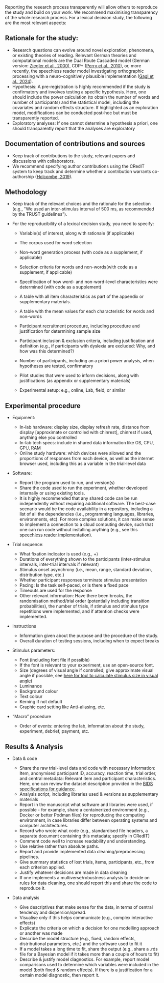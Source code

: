 Reporting the research process transparently will allow others to reproduce the study and build on your work. We recommend maximising transparency of the whole research process. For a lexical decision study, the following are the most relevant aspects:

## Rationale for the study:

- Research questions can evolve around novel exploration, phenomena, or existing theories of reading. Relevant German theories and computational models are the Dual Route Cascaded model (German version: [Ziegler et al., 2000](https://doi.org/10.1080/09541440050114570)), CDP+ ([Perry et al., 2010](https://doi.org/10.1080/09541440902978365)), or, more recently, the speechless reader model investigating orthographic processing with a neuro-cognitively plausible implementation ([Gagl et al., 2024](https://doi.org/10.1101/2024.06.25.600635)). 
- Hypothesis: A pre-registration is highly recommended if the study is confirmatory and involves testing a specific hypothesis. Here, one should include the power calculation (to obtain the number of words and number of participants) and the statistical model, including the covariates and random effects structure. If highlighted as an exploration model, modifications can be conducted post-hoc but must be transparently reported.
- Exploratory analyses: If one cannot determine a hypothesis a priori, one should transparently report that the analyses are exploratory

## Documentation of contributions and sources

- Keep track of contributions to the study, relevant papers and discussions with collaborators.
- We recommend specifying author contributions using the CRedIT system to keep track and determine whether a contribution warrants co-authorship ([Holcombe, 2019](https://doi.org/10.3390/publications7030048)).

## Methodology

- Keep track of the relevant choices and the rationale for the selection (e.g., "We used an inter-stimulus interval of 500 ms, as recommended by the TRUST guidelines"). 
- For the reproducibility of a lexical decision study, you need to specify:

    - Variable(s) of interest, along with rationale (if applicable)
    - The corpus used for word selection
    - Non-word generation process (with code as a supplement, if applicable)
    - Selection criteria for words and non-words(with code as a supplement, if applicable)
    - Specification of how word- and non-word-level characteristics were determined (with code as a supplement) 
    - A table with all item characteristics as part of the appendix or supplementary materials. 
    - A table with the mean values for each characteristic for words and non-words

    - Participant recruitment procedure, including procedure and justification for determining sample size 
    - Participant inclusion & exclusion criteria, including justification and definition (e.g., if participants with dyslexia are excluded: Why, and how was this determined?)
    - Number of participants, including an a priori power analysis, when hypotheses are tested, confirmatory
    - Pilot studies that were used to inform decisions, along with justifications (as appendix or supplementary materials)
    - Experimental setup: e.g., online, Lab, field, or similar

## Experimental procedure

- Equipment:

    - In-lab hardware: display size, display refresh rate, distance from display [approximate or controlled with chinrest], chinrest if used, anything else you controlled
    - In-lab tech specs: include in shared data information like OS, CPU, GPU, RAM
    - Online study hardware: which devices were allowed and the proportions of responses from each device, as well as the internet browser used, including this as a variable in the trial-level data

- Software:

    - Report the program used to run, and version(s)
    - Share the code used to run the experiment, whether developed internally or using existing tools.
    - It is highly recommended that any shared code can be run independently without requiring additional software. The best-case scenario would be the code availability in a repository, including a list of all the dependencies (i.e., programming languages,  libraries, environments, etc). For more complex solutions, it can make sense to implement a connection to a cloud computing device, such that one can run code without installing anything (e.g., see this [speechless reader implementation]()).

- Trial sequence:

    - What fixation indicator is used (e.g., +)
    - Durations of everything shown to the participants (inter-stimulus intervals, inter-trial intervals if relevant)
    - Stimulus onset asynchrony (i.e., mean, range, standard deviation, distribution type, etc.)
    - Whether participant responses terminate stimulus presentation
    - Pacing: Is the task self-paced, or is there a fixed pace
    - Timeouts are used for the response
    - Other relevant information: Have there been breaks, the randomisation method/trial order (potentially including transition probabilities), the number of trials, if stimulus and stimulus type repetitions were implemented, and if attention checks were implemented.

- Instructions

    - Information given about the purpose and the procedure of the study.
    - Overall duration of testing sessions, including when to expect breaks

- Stimulus parameters:

    - Font (including font file if possible)
    - If the font is relevant to your experiment, use an open-source font.
    - Size (degrees of visual angle if controlled, give approximate visual angle if possible, see [here for tool to calculate stimulus size in visual angle](https://elvers.us/perception/visualAngle/))
    - Luminance
    - Background colour
    - Text colour
    - Kerning if not default
    - Graphic card setting like Anti-aliasing, etc.

- “Macro” procedure

    - Order of events: entering the lab, information about the study, experiment, debrief, payment, etc.

## Results & Analysis

- Data & code

    - Share the raw trial-level data and code with necessary information: Item, anonymised participant ID, accuracy, reaction time, trial order, and central metadata: Relevant item and participant characteristics. Here, one can review the dataset description provided in the [BIDS specifications for guidance](https://bids-specification--1128.org.readthedocs.build/en/1128/modality-agnostic-files/dataset-description.html).
    - Analysis script, including libraries used & versions as supplementary materials
    - Report in the manuscript what software and libraries were used, if possible - for example, share a containerized environment (e.g., Docker or better Podman files) for reproducing the computing environment, in case libraries differ between operating systems and computer architectures.
    - Record who wrote what code (e.g., standardised file headers, a separate document containing this metadata; specify in CRedIT)
    - Comment code well to increase readability and understanding.
    - Use relative rather than absolute paths.
    - Report and provide implemented data cleaning/preprocessing pipelines.
    - Give summary statistics of lost trials, items, participants, etc., from each criterion applied.
    - Justify whatever decisions are made in data cleaning
    - If one implements a multiverse/robustness analysis to decide on rules for data cleaning, one should report this and share the code to reproduce it.

- Data analysis

    - Give descriptives that make sense for the data, in terms of central tendency and dispersion/spread.
    - Visualise only if this helps communicate (e.g., complex interactive effects)
    - Explicate the criteria on which a decision for one modelling approach or another was made
    - Describe the model structure (e.g., fixed, random effects, distributional parameters, etc.) and the software used to fit it
    - If a model takes a long time to fit, share the output (e.g., share a .rds file for a Bayesian model if it takes more than a couple of hours to fit)
    - Describe & justify model diagnostics. For example, report model comparisons used to determine which variables were included in the model (both fixed & random effects). If there is a justification for a certain model diagnostic, then report it.	
